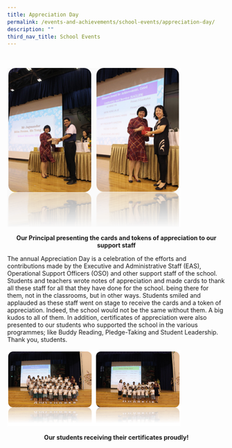 ```yaml
---
title: Appreciation Day
permalink: /events-and-achievements/school-events/appreciation-day/
description: ""
third_nav_title: School Events
---
```

<br>
<br>
<img src="/images/apprec1.png" 
         style="width:400px"
			/>
<br>

<p style="text-align: center"><strong>
	Our Principal presenting the cards and tokens of appreciation to our support staff</strong></p>


The annual Appreciation Day is a celebration of the efforts and contributions made by the Executive and Administrative Staff (EAS), Operational Support Officers (OSO) and other support staff of the school. Students and teachers wrote notes of appreciation and made cards to thank all these staff for all that they have done for the school. being there for them, not in the classrooms, but in other ways. Students smiled and applauded as these staff went on stage to receive the cards and a token of appreciation. Indeed, the school would not be the same without them. A big kudos to all of them. In addition, certificates of appreciation were also presented to our students who supported the school in the various programmes; like Buddy Reading, Pledge-Taking and Student Leadership. Thank you, students. 
<br>
<br>
<img src="/images/apprec2.png" 
         style="width:400px"
			/>
<br>

<p style="text-align: center"><strong>
	Our students receiving their certificates proudly!</strong></p>